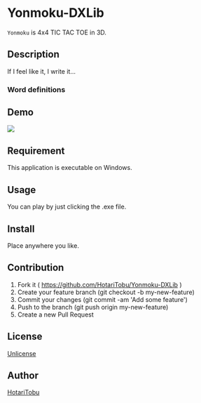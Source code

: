 # Yonmoku-DXLib

`Yonmoku` is 4x4 TIC TAC TOE in 3D.

## Description

If I feel like it, I write it...

### Word definitions



## Demo

![](img/demo.gif)

## Requirement

This application is executable on Windows.

## Usage

You can play by just clicking the .exe file.

## Install

Place anywhere you like.

## Contribution

1. Fork it ( https://github.com/HotariTobu/Yonmoku-DXLib )
2. Create your feature branch (git checkout -b my-new-feature)
3. Commit your changes (git commit -am 'Add some feature')
4. Push to the branch (git push origin my-new-feature)
5. Create a new Pull Request

## License

[Unlicense](LICENSE)

## Author

[HotariTobu](https://github.com/HotariTobu)
